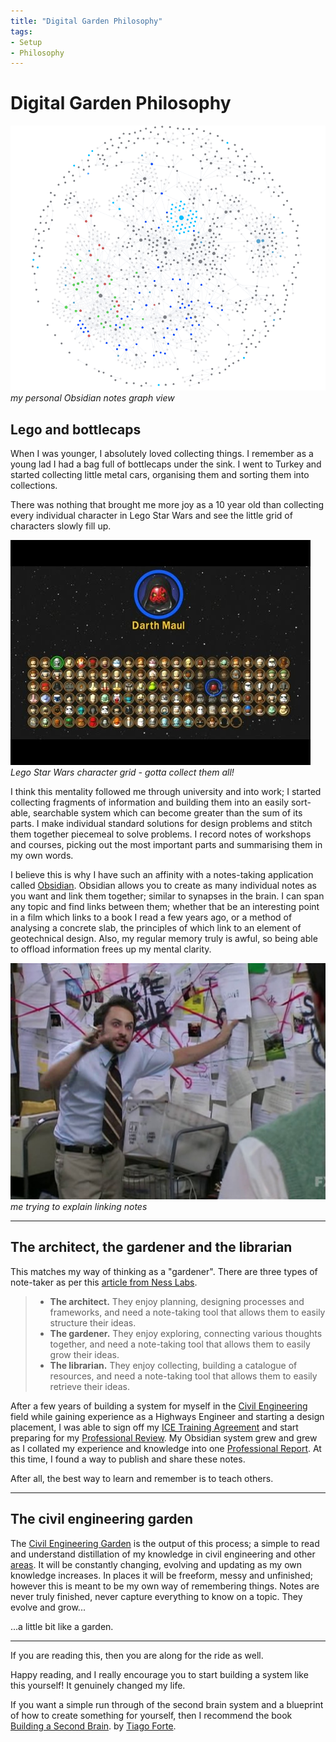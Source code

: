 ```yaml
---
title: "Digital Garden Philosophy"
tags: 
- Setup
- Philosophy
---
```

# Digital Garden Philosophy
![](attachments/Pasted%20image%2020220721152309.png)
*my personal Obsidian notes graph view*

## Lego and bottlecaps
When I was younger, I absolutely loved collecting things. I remember as a young lad I had a bag full of bottlecaps under the sink. I went to Turkey and started collecting little metal cars, organising them and sorting them into collections.

There was nothing that brought me more joy as a 10 year old than collecting every individual character in Lego Star Wars and see the little grid of characters slowly fill up.

![image|350](attachments/Pasted%20image%2020220721150830.png)
*Lego Star Wars character grid - gotta collect them all!*

I think this mentality followed me through university and into work; I started collecting fragments of information and building them into an easily sort-able, searchable system which can become greater than the sum of its parts. I make individual standard solutions for design problems and stitch them together piecemeal to solve problems. I record notes of workshops and courses, picking out the most important parts and summarising them in my own words.

I believe this is why I have such an affinity with a notes-taking application called [Obsidian](https://obsidian.md/). Obsidian allows you to create as many individual notes as you want and link them together; similar to synapses in the brain. I can span any topic and find links between them; whether that be an interesting point in a film which links to a book I read a few years ago, or a method of analysing a concrete slab, the principles of which link to an element of geotechnical design. Also, my regular memory truly is awful, so being able to offload information frees up my mental clarity.


![image|400](attachments/Pasted%20image%2020220721151712.png)
*me trying to explain linking notes*

---
## The architect, the gardener and the librarian
This matches my way of thinking as a "gardener". There are three types of note-taker as per this [article from Ness Labs](https://nesslabs.com/how-to-choose-the-right-note-taking-app#:~:text=Notion.,track%20your%20tasks%2C%20and%20more.).

> -   **The architect.** They enjoy planning, designing processes and frameworks, and need a note-taking tool that allows them to easily structure their ideas.
> -   **The gardener.** They enjoy exploring, connecting various thoughts together, and need a note-taking tool that allows them to easily grow their ideas.
> -   **The librarian.** They enjoy collecting, building a catalogue of resources, and need a note-taking tool that allows them to easily retrieve their ideas.

After a few years of building a system for myself in the [Civil Engineering](notes/Civil%20Engineering%20MOC/Civil%20Engineering%20MOC.md) field while gaining experience as a Highways Engineer and starting a design placement, I was able to sign off my [ICE Training Agreement](notes/ICE%20Training%20Agreement.md) and start preparing for my [Professional Review](notes/Professional%20Review%20MOC.md). My Obsidian system grew and grew as I collated my experience and knowledge into one [Professional Report](notes/Professional%20Report.md). At this time, I found a way to publish and share these notes. 

After all, the best way to learn and remember is to teach others.

---
## The civil engineering garden
The [Civil Engineering Garden](notes/Civil%20Engineering%20MOC/Civil%20Engineering%20MOC.md) is the output of this process; a simple to read and understand distillation of my knowledge in civil engineering and other [areas](notes/Areas%20MOC.md). It will be constantly changing, evolving and updating as my own knowledge increases. In places it will be freeform, messy and unfinished; however this is meant to be my own way of remembering things. Notes are never truly finished, never capture everything to know on a topic. They evolve and grow...

...a little bit like a garden.

---
If you are reading this, then you are along for the ride as well.

Happy reading, and I really encourage you to start building a system like this yourself! It genuinely changed my life.

If you want a simple run through of the second brain system and a blueprint of how to create something for yourself, then I recommend the book [Building a Second Brain](https://www.buildingasecondbrain.com/).
by [Tiago Forte](People/Tiago%20Forte.md). 



